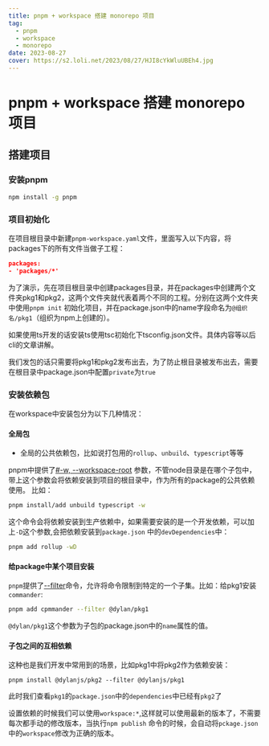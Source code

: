 ```yaml
---
title: pnpm + workspace 搭建 monorepo 项目
tag:
  - pnpm
  - workspace
  - monorepo
date: 2023-08-27
cover: https://s2.loli.net/2023/08/27/HJI8cYkWluUBEh4.jpg
---
```

# pnpm + workspace 搭建 monorepo 项目

## 搭建项目

### 安装pnpm

```bash
npm install -g pnpm
```

### 项目初始化

在项目根目录中新建`pnpm-workspace.yaml`文件，里面写入以下内容，将packages下的所有文件当做子工程：

```json
packages:
- 'packages/*'
```

为了演示，先在项目根目录中创建packages目录，并在packages中创建两个文件夹pkg1和pkg2，这两个文件夹就代表着两个不同的工程。分别在这两个文件夹中使用`pnpm init`
初始化项目，并在package.json中的name字段命名为`@组织名/pkg1`（组织为npm上创建的）。

如果使用ts开发的话安装ts使用tsc初始化下tsconfig.json文件。具体内容等以后cli的文章讲解。

我们发包的话只需要将pkg1和pkg2发布出去，为了防止根目录被发布出去，需要在根目录中package.json中配置`private`为`true`

### 安装依赖包

在workspace中安装包分为以下几种情况：

#### 全局包

- 全局的公共依赖包，比如说打包用的`rollup`、`unbuild`、`typescript`等等

pnpm中提供了[#-w, --workspace-root](https://pnpm.io/zh/pnpm-cli#-w---workspace-root)
参数，不管node目录是在哪个子包中，带上这个参数会将依赖安装到项目的根目录中，作为所有的package的公共依赖使用。
比如：

```bash
pnpm install/add unbuild typescript -w
```

这个命令会将依赖安装到生产依赖中，如果需要安装的是一个开发依赖，可以加上`-D`这个参数,会把依赖安装到`package.json`
中的`devDependencies`中：

```bash
pnpm add rollup -wD
```

#### 给package中某个项目安装

`pnpm`提供了[--filter](https://pnpm.io/zh/filtering)命令，允许将命令限制到特定的一个子集。比如：给pkg1安装`commander`:

```bash
pnpm add cpmmander --filter @dylan/pkg1
```

`@dylan/pkg1`这个参数为子包的package.json中的`name`属性的值。

#### 子包之间的互相依赖

这种也是我们开发中常用到的场景，比如pkg1中将pkg2作为依赖安装：

```
pnpm install @dylanjs/pkg2 --filter @dylanjs/pkg1
```

此时我们查看`pkg1`的`package.json`中的`dependencies`中已经有`pkg2`了

设置依赖的时候我们可以使用`workspace:*`,这样就可以使用最新的版本了，不需要每次都手动的修改版本，当执行`npm publish`
命令的时候，会自动将`pckage.json`中的`workspace`修改为正确的版本。
